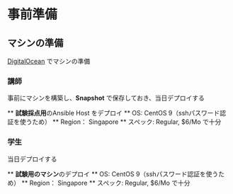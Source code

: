 # 事前準備
## マシンの準備
[DigitalOcean](https://www.digitalocean.com/) でマシンの準備

### 講師
事前にマシンを構築し、**Snapshot** で保存しておき、当日デプロイする

** **試験採点用**のAnsible Host をデプロイ
** OS: CentOS 9（sshパスワード認証を使うため）
** Region： Singapore
** スペック:  Regular, $6/Mo で十分

### 学生
当日デプロイする

** **試験用のマシン**のデプロイ
** OS: CentOS 9（sshパスワード認証を使うため）
** Region： Singapore
** スペック:  Regular, $6/Mo で十分
